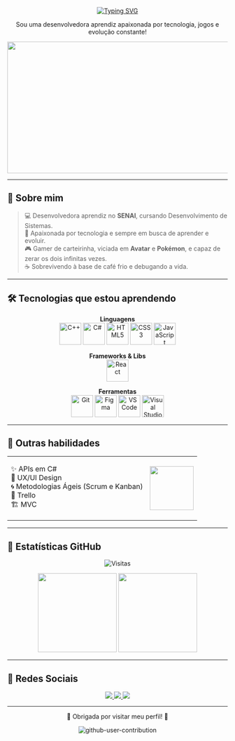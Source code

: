 <div align="center">

<!-- ✨ Typing Effect -->
[![Typing SVG](https://readme-typing-svg.herokuapp.com?font=Press+Start+2P&size=20&duration=2500&pause=800&color=6A41CD&center=true&vCenter=true&width=900&height=60&lines=Ol%C3%A1%2C+bem-vindo%28a%29;Hi%2C+Welcome)](https://git.io/typing-svg)

Sou uma desenvolvedora aprendiz apaixonada por tecnologia, jogos e evolução constante!<br>

<img width="4950" height="300" alt="Banner" src="https://github.com/user-attachments/assets/bcfc2f0f-d7a1-420c-987c-2a618d7cd526" />

</div>

---

## 💬 Sobre mim
> 💻 Desenvolvedora aprendiz no **SENAI**, cursando Desenvolvimento de Sistemas.  
> 🚀 Apaixonada por tecnologia e sempre em busca de aprender e evoluir.  
> 🎮 Gamer de carteirinha, viciada em **Avatar** e **Pokémon**, e capaz de zerar os dois infinitas vezes.  
> ☕ Sobrevivendo à base de café frio e debugando a vida.  

---

## 🛠️ Tecnologias que estou aprendendo

<div align="center">
  
**Linguagens**  
<img src="https://cdn.jsdelivr.net/gh/devicons/devicon/icons/cplusplus/cplusplus-plain.svg" width="50" title="C++"/>
<img src="https://cdn.jsdelivr.net/gh/devicons/devicon/icons/csharp/csharp-original.svg" width="50" title="C#"/>
<img src="https://cdn.jsdelivr.net/gh/devicons/devicon/icons/html5/html5-original.svg" width="50" title="HTML5"/>
<img src="https://cdn.jsdelivr.net/gh/devicons/devicon/icons/css3/css3-original.svg" width="50" title="CSS3"/>
<img src="https://cdn.jsdelivr.net/gh/devicons/devicon/icons/javascript/javascript-original.svg" width="50" title="JavaScript"/>

**Frameworks & Libs**  
<img src="https://cdn.jsdelivr.net/gh/devicons/devicon/icons/react/react-original.svg" width="50" title="React"/>

**Ferramentas**  
<img src="https://cdn.jsdelivr.net/gh/devicons/devicon/icons/git/git-original.svg" width="50" title="Git"/>
<img src="https://cdn.jsdelivr.net/gh/devicons/devicon/icons/figma/figma-original.svg" width="50" title="Figma"/>
<img src="https://cdn.jsdelivr.net/gh/devicons/devicon/icons/vscode/vscode-original.svg" width="50" title="VS Code"/>
<img src="https://cdn.jsdelivr.net/gh/devicons/devicon/icons/visualstudio/visualstudio-plain.svg" width="50" title="Visual Studio"/>

</div>

---

## 🧠 Outras habilidades

<table align="center" border="0" cellspacing="0" cellpadding="0">
<tr>
<td align="left">

✨ APIs em C#  
🎨 UX/UI Design  
🌀 Metodologias Ágeis (Scrum e Kanban)  
📌 Trello  
🏗️ MVC  

</td>
<td align="center">
<img src="https://media.tenor.com/U0L7fmkcNo0AAAAi/uxie-shiny.gif" width="100"/>
</td>
</tr>
</table>


---

## 👾 Estatísticas GitHub

<div align="center">

![Visitas](https://komarev.com/ghpvc/?username=Yasmin-Machado-da-Silva&color=6a41cd&style=flat-square)

<img src="https://github-readme-streak-stats.herokuapp.com/?user=Yasmin-Machado-da-Silva&theme=midnight-purple&hide_border=true" height="180em" />
<img src="https://github-readme-stats.vercel.app/api/top-langs/?username=Yasmin-Machado-da-Silva&layout=compact&langs_count=7&bg_color=000000&title_color=6a41cd&text_color=ffffff&hide_border=true" height="180em" />

</div>

---

## 🎀 Redes Sociais

<div align="center">
  <a href="https://www.instagram.com/y4smin_machad0/" target="_blank">
    <img src="https://img.shields.io/badge/Instagram-6a41cd?style=for-the-badge&logo=instagram&logoColor=white"/>
  </a>
  <a href="mailto:yasminmachadodasilva01@gmail.com">
    <img src="https://img.shields.io/badge/Gmail-6a41cd?style=for-the-badge&logo=gmail&logoColor=white"/>
  </a>
  <a href="https://www.linkedin.com/in/yasmin-machado-da-silva-42ba62377/" target="_blank">
    <img src="https://img.shields.io/badge/LinkedIn-6a41cd?style=for-the-badge&logo=linkedin&logoColor=white"/>
  </a>
</div>

---

<div align="center">
🌸 Obrigada por visitar meu perfil! 🌸  

![github-user-contribution](https://github.com/user-attachments/assets/2e06722f-1a6f-4042-8a17-a2810fc17978)
<svg viewBox="-16 -32 880 192" width="880" height="192" xmlns="http://www.w3.org/2000/svg">
</div>
